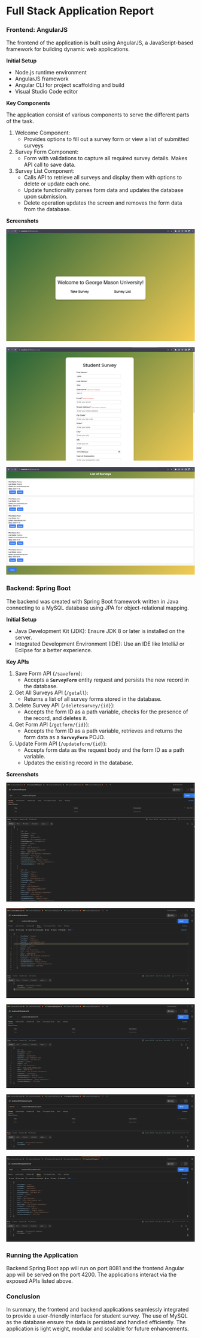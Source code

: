 # Full Stack Application Report

### **Frontend: AngularJS**

The frontend of the application is built using AngularJS, a JavaScript-based framework for building dynamic web applications.

**Initial Setup**

- Node.js runtime environment
- AngularJS framework
- Angular CLI for project scaffolding and build
- Visual Studio Code editor

**Key Components**

The application consist of various components to serve the different parts of the task.

1. Welcome Component: 
    - Provides options to fill out a survey form or view a list of submitted surveys
2. Survey Form Component: 
    - Form with validations to capture all required survey details. Makes API call to save data.
3. Survey List Component: 
    - Calls API to retrieve all surveys and display them with options to delete or update each one.
    - Update functionality parses form data and updates the database upon submission.
    - Delete operation updates the screen and removes the form data from the database.

**Screenshots**

![1](screenshots/1.png)

![2](screenshots/2.png)

![3](screenshots/3.png)

### **Backend: Spring Boot**

The backend was created with Spring Boot framework written in Java connecting to a MySQL database using JPA for object-relational mapping.

**Initial Setup**

- Java Development Kit (JDK): Ensure JDK 8 or later is installed on the server.
- Integrated Development Environment (IDE): Use an IDE like IntelliJ or Eclipse for a better  experience.

**Key APIs**

1. Save Form API (`/saveform`):
    - Accepts a **`SurveyForm`** entity request and persists the new record in the database.
2. Get All Surveys API (`/getall`):
    - Returns a list of all survey forms stored in the database.
3. Delete Survey API (`/deletesurvey/{id}`):
    - Accepts the form ID as a path variable, checks for the presence of the record, and deletes it.
4. Get Form API (`/getform/{id}`):
    - Accepts the form ID as a path variable, retrieves and returns the form data as a **`SurveyForm`** POJO.
5. Update Form API (`/updateform/{id}`):
    - Accepts form data as the request body and the form ID as a path variable.
    - Updates the existing record in the database.

**Screenshots**

![4](screenshots/4.png)

![5](screenshots/5.png)

![6](screenshots/6.png)

![7](screenshots/7.png)

![8](screenshots/8.png)


### **Running the Application**

Backend Spring Boot app will run on port 8081 and the frontend Angular app will be served on the port 4200. The applications interact via the exposed APIs listed above.

### **Conclusion**

In summary, the frontend and backend applications seamlessly integrated to provide a user-friendly interface for student survey. The use of MySQL as the database ensure the data is persisted and handled efficiently. The application is light weight, modular and scalable for future enhancements.
